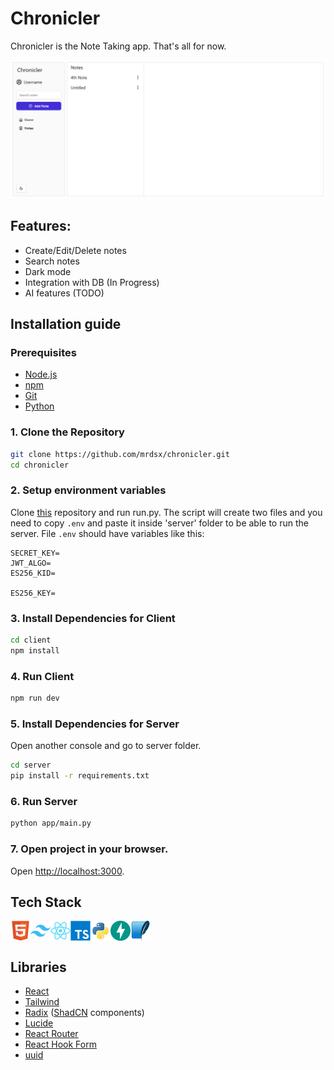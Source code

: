 # Chronicler

Chronicler is the Note Taking app. That's all for now.

![Chronicler UI](./assets/chronicler-ui.png)

## Features:

- Create/Edit/Delete notes
- Search notes
- Dark mode
- Integration with DB (In Progress)
- AI features (TODO)

## Installation guide

### Prerequisites

- [Node.js](https://nodejs.org/)
- [npm](https://www.npmjs.com/)
- [Git](https://git-scm.com/)
- [Python](https://www.python.org/)

### 1. Clone the Repository

```bash
git clone https://github.com/mrdsx/chronicler.git
cd chronicler
```

### 2. Setup environment variables

Clone [this](https://github.com/mrdsx/jwt-key-generator) repository and run run.py. The script will create two files and you need to copy `.env` and paste it inside 'server' folder to be able to run the server. File `.env` should have variables like this:

```env
SECRET_KEY=
JWT_ALGO=
ES256_KID=

ES256_KEY=
```

### 3. Install Dependencies for Client

```bash
cd client
npm install
```

### 4. Run Client

```bash
npm run dev
```

### 5. Install Dependencies for Server

Open another console and go to server folder.

```bash
cd server
pip install -r requirements.txt
```

### 6. Run Server

```bash
python app/main.py
```

### 7. Open project in your browser.

Open [http://localhost:3000](http://localhost:3000/).

## Tech Stack

<div style="display: flex">
  <img src="https://github.com/devicons/devicon/blob/master/icons/html5/html5-original.svg" alt="HTML" height="32">
  <img src="https://github.com/devicons/devicon/blob/master/icons/tailwindcss/tailwindcss-original.svg" alt="TailwindCSS" height="32">
  <img src="https://github.com/devicons/devicon/blob/master/icons/react/react-original.svg" alt="React" height="32">
  <img src="https://github.com/devicons/devicon/blob/master/icons/typescript/typescript-original.svg" alt="TypeScript" height="32">
  <img src="https://github.com/devicons/devicon/blob/v2.16.0/icons/python/python-original.svg" height="32" alt="Python"  />
  <img src="https://github.com/devicons/devicon/blob/v2.16.0/icons/fastapi/fastapi-original.svg" height="32" alt="FastAPI"  />
  <img src="https://github.com/devicons/devicon/blob/v2.16.0/icons/sqlite/sqlite-original.svg" height="32" alt="SQLite"  />
</div>

## Libraries

- [React](https://react.dev/)
- [Tailwind](https://tailwindcss.com/)
- [Radix](https://www.radix-ui.com/) ([ShadCN](https://ui.shadcn.com/) components)
- [Lucide](https://lucide.dev/)
- [React Router](https://reactrouter.com/)
- [React Hook Form](https://react-hook-form.com/)
- [uuid](https://www.npmjs.com/package/uuid)
